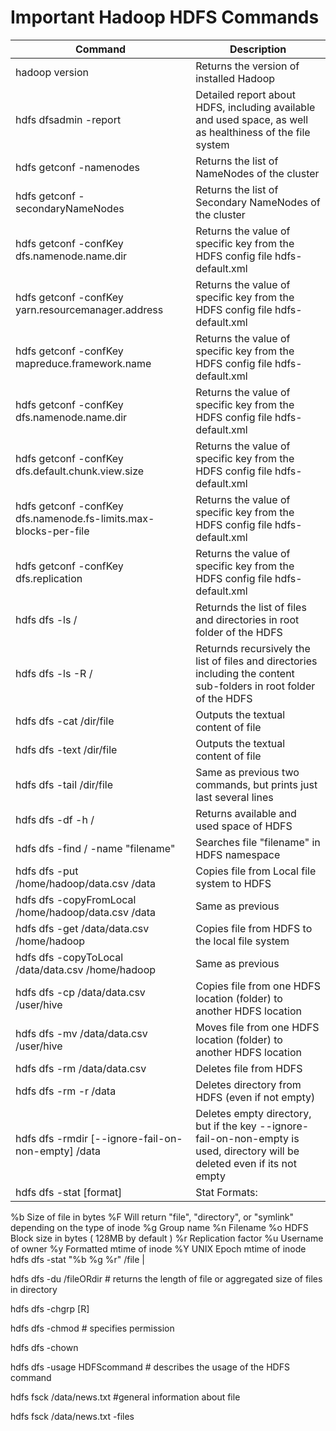 # Important Hadoop HDFS Commands
| Command | Description
|---|----|
| hadoop version | Returns the version of installed Hadoop |
| hdfs dfsadmin -report | Detailed report about HDFS, including available and used space, as well as healthiness of the file system |
| hdfs getconf -namenodes | Returns the list of NameNodes of the cluster |
| hdfs getconf -secondaryNameNodes | Returns the list of Secondary NameNodes of the cluster |
| hdfs getconf -confKey dfs.namenode.name.dir | Returns the value of specific key from the HDFS config file hdfs-default.xml |
| hdfs getconf -confKey yarn.resourcemanager.address | Returns the value of specific key from the HDFS config file hdfs-default.xml |
| hdfs getconf -confKey mapreduce.framework.name | Returns the value of specific key from the HDFS config file hdfs-default.xml |
| hdfs getconf -confKey dfs.namenode.name.dir | Returns the value of specific key from the HDFS config file hdfs-default.xml |
| hdfs getconf -confKey dfs.default.chunk.view.size | Returns the value of specific key from the HDFS config file hdfs-default.xml |
| hdfs getconf -confKey dfs.namenode.fs-limits.max-blocks-per-file | Returns the value of specific key from the HDFS config file hdfs-default.xml |
| hdfs getconf -confKey dfs.replication | Returns the value of specific key from the HDFS config file hdfs-default.xml |
| hdfs dfs -ls / | Returnds the list of files and directories in root folder of the HDFS |
hdfs dfs -ls -R / | Returnds recursively the list of files and directories including the content sub-folders in root folder of the HDFS |
| hdfs dfs -cat /dir/file | Outputs the textual content of file |
| hdfs dfs -text /dir/file | Outputs the textual content of file |
| hdfs dfs -tail /dir/file | Same as previous two commands, but prints just last several lines |
| hdfs dfs -df -h / | Returns available and used space of HDFS |
| hdfs dfs -find / -name "filename" | Searches file "filename" in HDFS namespace |
| hdfs dfs -put /home/hadoop/data.csv /data | Copies file from Local file system to HDFS |
| hdfs dfs -copyFromLocal /home/hadoop/data.csv /data | Same as previous |
| hdfs dfs -get /data/data.csv /home/hadoop | Copies file from HDFS to the local file system |
| hdfs dfs -copyToLocal /data/data.csv /home/hadoop | Same as previous |
| hdfs dfs -cp /data/data.csv /user/hive | Copies file from one HDFS location (folder) to another HDFS location | 
| hdfs dfs -mv /data/data.csv /user/hive | Moves file from one HDFS location (folder) to another HDFS location | 
| hdfs dfs -rm /data/data.csv | Deletes file from HDFS |
| hdfs dfs -rm -r /data | Deletes directory from HDFS (even if not empty) |
| hdfs dfs -rmdir [--ignore-fail-on-non-empty] /data | Deletes empty directory, but if the key --ignore-fail-on-non-empty is used, directory will be deleted even if its not empty |
hdfs dfs -stat [format] | Stat Formats:
%b  Size of file in bytes
%F  Will return "file", "directory", or "symlink" depending on the type of inode
%g  Group name
%n  Filename
%o  HDFS Block size in bytes ( 128MB by default )
%r  Replication factor
%u  Username of owner
%y  Formatted mtime of inode
%Y  UNIX Epoch mtime of inode
hdfs dfs -stat "%b %g %r" /file |


hdfs dfs -du /fileORdir 	# returns the length of file or aggregated size of files in directory

hdfs dfs -chgrp [R]

hdfs dfs -chmod		# specifies permission

hdfs dfs -chown

hdfs dfs -usage HDFScommand		# describes the usage of the HDFS command


hdfs fsck /data/news.txt 	#general information about file

hdfs fsck /data/news.txt -files 

